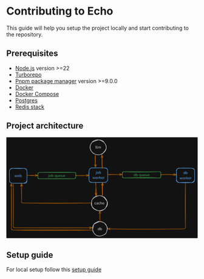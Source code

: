 # Contributing to Echo

This guide will help you setup the project locally
and start contributing to the repository.

## Prerequisites

- [Node.js](https://nodejs.org/en) version >=22
- [Turborepo](https://turbo.build/)
- [Pnpm package manager](https://pnpm.io/) version >=9.0.0
- [Docker](https://www.docker.com/get-started/)
- [Docker Compose](https://docs.docker.com/compose/install/)
- [Postgres](https://hub.docker.com/_/postgres)
- [Redis stack](https://hub.docker.com/r/redis/redis-stack)

## Project architecture

![Project Architecture](https://raw.githubusercontent.com/biiswajit/assets/b7359b88081feda1005832f80a168eb8fc9c91a3/echo_architecture_v0.0.png)

## Setup guide

For local setup follow this [setup guide](./SETUP.md)